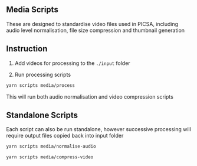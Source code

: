 ## Media Scripts

These are designed to standardise video files used in PICSA, including audio level normalisation, file size compression and thumbnail generation

## Instruction

1. Add videos for processing to the `./input` folder

2. Run processing scripts

```sh
yarn scripts media/process
```

This will run both audio normalisation and video compression scripts

## Standalone Scripts

Each script can also be run standalone, however successive processing will require output files copied back into input folder

```sh
yarn scripts media/normalise-audio
```

```sh
yarn scripts media/compress-video
```
